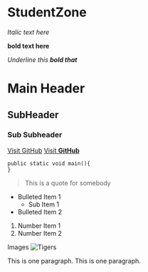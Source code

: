 # StudentZone

_Italic text here_

**bold text here**

_Underline this **bold that**_

# Main Header
## SubHeader
### Sub Subheader

[Visit GitHub](https://github.com)
[Visit **GitHub**](https://github.com)

```
public static void main(){
}
```

> This is a quote for somebody

- Bulleted Item 1
  - Sub Item 1
- Bulleted Item 2

1. Number Item 1
2. Number Item 2

Images
![Tigers](https://c402277.ssl.cf1.rackcdn.com/photos/18134/images/hero_full/Medium_WW226365.jpg?1574452099)

This is one paragraph.
This is one paragraph.
